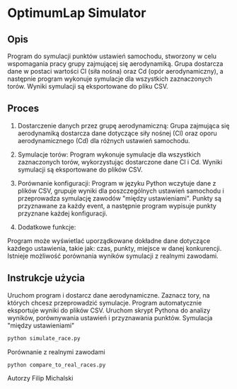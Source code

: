 # OptimumLap Simulator
## Opis
Program do symulacji punktów ustawień samochodu, stworzony w celu wspomagania pracy grupy zajmującej się aerodynamiką. Grupa dostarcza dane w postaci wartości Cl (siła nośna) oraz Cd (opór aerodynamiczny), a następnie program wykonuje symulacje dla wszystkich zaznaczonych torów. Wyniki symulacji są eksportowane do pliku CSV.

## Proces
1. Dostarczenie danych przez grupę aerodynamiczną:
Grupa zajmująca się aerodynamiką dostarcza dane dotyczące siły nośnej (Cl) oraz oporu aerodynamicznego (Cd) dla różnych ustawień samochodu.

2. Symulacje torów:
Program wykonuje symulacje dla wszystkich zaznaczonych torów, wykorzystując dostarczone dane Cl i Cd. Wyniki symulacji są eksportowane do plików CSV.

3. Porównanie konfiguracji:
Program w języku Python wczytuje dane z plików CSV, grupuje wyniki dla poszczególnych ustawień samochodu i przeprowadza symulację zawodów "między ustawieniami". Punkty są przyznawane za każdy event, a następnie program wypisuje punkty przyznane każdej konfiguracji.

4. Dodatkowe funkcje:

Program może wyświetlać uporządkowane dokładne dane dotyczące każdego ustawienia, takie jak: czas, punkty, miejsce w danej konkurencji.
Istnieje możliwość porównania wyników symulacji z realnymi zawodami.
## Instrukcje użycia
Uruchom program i dostarcz dane aerodynamiczne.
Zaznacz tory, na których chcesz przeprowadzić symulacje.
Program automatycznie eksportuje wyniki do plików CSV.
Uruchom skrypt Pythona do analizy wyników, porównywania ustawień i przyznawania punktów.
Symulacja "między ustawieniami"
```python
python simulate_race.py
```
Porównanie z realnymi zawodami
```python
python compare_to_real_races.py
```
Autorzy
Filip Michalski
